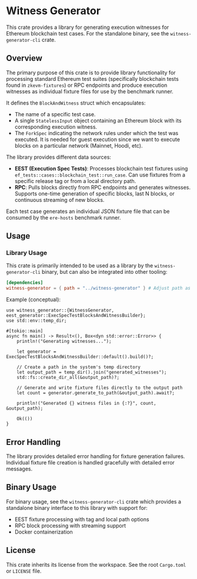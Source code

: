 # Witness Generator

This crate provides a library for generating execution witnesses for Ethereum blockchain test cases. For the standalone binary, see the `witness-generator-cli` crate.

## Overview

The primary purpose of this crate is to provide library functionality for processing standard Ethereum test suites (specifically blockchain tests found in `zkevm-fixtures`) or RPC endpoints and produce execution witnesses as individual fixture files for use by the benchmark runner.

It defines the `BlockAndWitness` struct which encapsulates:

- The name of a specific test case.
- A single `StatelessInput` object containing an Ethereum block with its corresponding execution witness.
- The `ForkSpec` indicating the network rules under which the test was executed. It is needed for guest execution since we want to execute blocks on a particular network (Mainnet, Hoodi, etc).

The library provides different data sources:
- **EEST (Execution Spec Tests)**: Processes blockchain test fixtures using `ef_tests::cases::blockchain_test::run_case`. Can use fixtures from a specific release tag or from a local directory path.
- **RPC**: Pulls blocks directly from RPC endpoints and generates witnesses. Supports one-time generation of specific blocks, last N blocks, or continuous streaming of new blocks.

Each test case generates an individual JSON fixture file that can be consumed by the `ere-hosts` benchmark runner.

## Usage

### Library Usage

This crate is primarily intended to be used as a library by the `witness-generator-cli` binary, but can also be integrated into other tooling:

```toml
[dependencies]
witness-generator = { path = "../witness-generator" } # Adjust path as needed
```

Example (conceptual):

```rust,no_run
use witness_generator::{WitnessGenerator, eest_generator::ExecSpecTestBlocksAndWitnessBuilder};
use std::env::temp_dir;

#[tokio::main]
async fn main() -> Result<(), Box<dyn std::error::Error>> {
    println!("Generating witnesses...");
    
    let generator = ExecSpecTestBlocksAndWitnessBuilder::default().build()?;
    
    // Create a path in the system's temp directory
    let output_path = temp_dir().join("generated_witnesses");
    std::fs::create_dir_all(&output_path)?;
    
    // Generate and write fixture files directly to the output path
    let count = generator.generate_to_path(&output_path).await?;
    
    println!("Generated {} witness files in {:?}", count, &output_path);

    Ok(())
}
```

## Error Handling

The library provides detailed error handling for fixture generation failures. Individual fixture file creation is handled gracefully with detailed error messages.

## Binary Usage

For binary usage, see the `witness-generator-cli` crate which provides a standalone binary interface to this library with support for:

- EEST fixture processing with tag and local path options
- RPC block processing with streaming support  
- Docker containerization

## License

This crate inherits its license from the workspace. See the root `Cargo.toml` or `LICENSE` file.
